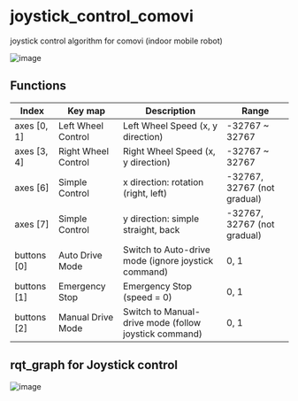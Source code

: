 # joystick_control_comovi

joystick control algorithm for comovi (indoor mobile robot)

![image](https://user-images.githubusercontent.com/63506664/227423358-ee1c8b00-3e1e-4b22-b1da-9c108bc90c1b.png)


## Functions

Index | Key map | Description | Range
---|---|---|---|
axes [0, 1] | Left Wheel Control | Left Wheel Speed (x, y direction) | -32767 ~ 32767
axes [3, 4] | Right Wheel Control | Right Wheel Speed (x, y direction) | -32767 ~ 32767
axes [6] | Simple Control | x direction: rotation (right, left) | -32767, 32767 (not gradual)
axes [7] | Simple Control | y direction: simple straight, back | -32767, 32767 (not gradual)
buttons [0] | Auto Drive Mode | Switch to Auto-drive mode (ignore joystick command) | 0, 1
buttons [1] | Emergency Stop | Emergency Stop (speed = 0) | 0, 1
buttons [2] | Manual Drive Mode | Switch to Manual-drive mode (follow joystick command) | 0, 1

## rqt_graph for Joystick control
![image](https://user-images.githubusercontent.com/63506664/227426678-8ccdbf2b-4922-43ac-b130-1a0739cc0bcd.png)
